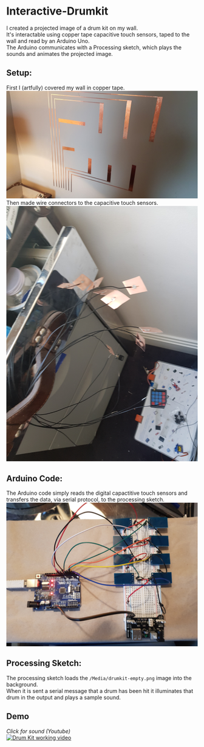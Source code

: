# Interactive-Drumkit

I created a projected image of a drum kit on my wall.<br/>
It's interactable using copper tape capacitive touch sensors, taped to the wall and read by an Arduino Uno. <br/>
The Arduino communicates with a Processing sketch, which plays the sounds and animates the projected image.<br/>

## Setup:
First I (artfully) covered my wall in copper tape.
![copper wall](https://github.com/SenanS/Interactive-Drumkit/blob/main/Media/Wall-Coppered.jpeg)
Then made wire connectors to the capacitive touch sensors.
![copper wires](https://github.com/SenanS/Interactive-Drumkit/blob/main/Media/Making-Wires.jpg)
## Arduino Code:
The Arduino code simply reads the digital capactitive touch sensors and transfers the data, via serial protocol, to the processing sketch.
![Arduino Prototype](https://github.com/SenanS/Interactive-Drumkit/blob/main/Media/Circuit%20Setup.jpg)
## Processing Sketch:
The processing sketch loads the <code>/Media/drumkit-empty.png</code> image into the background. <br/>
When it is sent a serial message that a drum has been hit it illuminates that drum in the output and plays a sample sound.<br/>
## Demo
<em>Click for sound (Youtube)</em><br/>
[![Drum Kit working video](https://github.com/SenanS/Interactive-Drumkit/blob/main/Media/DrumKit.gif)](https://www.youtube.com/watch?v=8VHfrf0_ESo)
